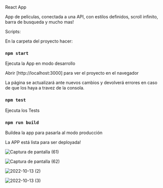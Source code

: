 React App

App de peliculas, conectada a una API, con estilos definidos, scroll infinito, barra de busqueda y mucho mas!

Scripts:

En la carpeta del proyecto hacer:

### `npm start`

Ejecuta la App en modo desarrollo

Abrir [http://localhost:3000] para ver el proyecto en el navegador

La página se actualizará ante nuevos cambios y devolverá errores en caso de que los haya a travez de la consola.


### `npm test`

Ejecuta los Tests


### `npm run build`

Buildea la app para pasarla al modo producción


La APP está lista para ser deployada!

![Captura de pantalla (61)](https://user-images.githubusercontent.com/97048366/195509980-bdf0e444-8906-4820-bebf-dbffae350e66.png)




![Captura de pantalla (62)](https://user-images.githubusercontent.com/97048366/195510003-608ef600-a538-4326-b8c4-12a4545369ef.png)




![2022-10-13 (2)](https://user-images.githubusercontent.com/97048366/195510054-e7a360bb-3533-4d12-bcda-4d2eb4483033.png)





![2022-10-13 (3)](https://user-images.githubusercontent.com/97048366/195510338-24e69c2b-8bd9-407b-9e48-ef864640fc5e.png)

